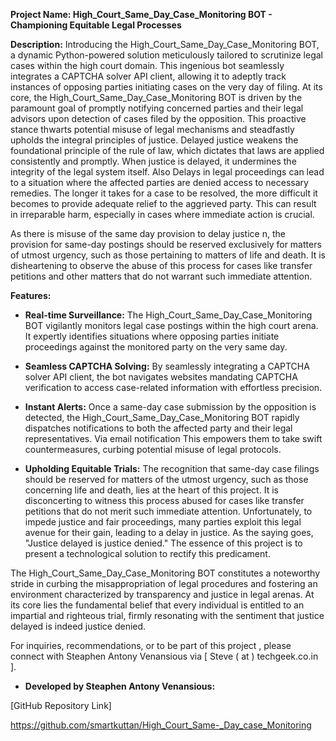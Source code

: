 **Project Name: High_Court_Same_Day_Case_Monitoring BOT - Championing Equitable Legal Processes**

**Description:**
Introducing the High_Court_Same_Day_Case_Monitoring BOT, a dynamic Python-powered solution meticulously tailored to scrutinize legal cases within the high court domain. This ingenious bot seamlessly integrates a CAPTCHA solver API client, allowing it to adeptly track instances of opposing parties initiating cases on the very day of filing. At its core, the High_Court_Same_Day_Case_Monitoring BOT is driven by the paramount goal of promptly notifying concerned parties and their legal advisors upon detection of cases filed by the opposition. This proactive stance thwarts potential misuse of legal mechanisms and steadfastly upholds the integral principles of justice.
Delayed justice weakens the foundational principle of the rule of law, which dictates that laws are applied consistently and promptly. When justice is delayed, it undermines the integrity of the legal system itself. Also Delays in legal proceedings can lead to a situation where the affected parties are denied access to necessary remedies. The longer it takes for a case to be resolved, the more difficult it becomes to provide adequate relief to the aggrieved party. This can result in irreparable harm, especially in cases where immediate action is crucial.

As there is misuse of the same day provision to delay justice n, the provision for same-day postings should be reserved exclusively for matters of utmost urgency, such as those pertaining to matters of life and death. It is disheartening to observe the abuse of this process for cases like transfer petitions and other matters that do not warrant such immediate attention. 



**Features:**
- **Real-time Surveillance:** The High_Court_Same_Day_Case_Monitoring BOT vigilantly monitors legal case postings within the high court arena. It expertly identifies situations where opposing parties initiate proceedings against the monitored party on the very same day.

- **Seamless CAPTCHA Solving:** By seamlessly integrating a CAPTCHA solver API client, the bot navigates websites mandating CAPTCHA verification to access case-related information with effortless precision.

- **Instant Alerts:** Once a same-day case submission by the opposition is detected, the High_Court_Same_Day_Case_Monitoring BOT rapidly dispatches notifications to both the affected party and their legal representatives. Via email notification  This empowers them to take swift countermeasures, curbing potential misuse of legal protocols.

- **Upholding Equitable Trials:** The recognition that same-day case filings should be reserved for matters of the utmost urgency, such as those concerning life and death, lies at the heart of this project. It is disconcerting to witness this process abused for cases like transfer petitions that do not merit such immediate attention. Unfortunately, to impede justice and fair proceedings, many parties exploit this legal avenue for their gain, leading to a delay in justice. As the saying goes, "Justice delayed is justice denied." The essence of this project is to present a technological solution to rectify this predicament.


The High_Court_Same_Day_Case_Monitoring BOT constitutes a noteworthy stride in curbing the misappropriation of legal procedures and fostering an environment characterized by transparency and justice in legal arenas. At its core lies the fundamental belief that every individual is entitled to an impartial and righteous trial, firmly resonating with the sentiment that justice delayed is indeed justice denied.

For inquiries, recommendations, or to be part of this project , please connect with Steaphen Antony Venansious via [ Steve ( at ) techgeek.co.in ].
- **Developed by Steaphen Antony Venansious:** 

[GitHub Repository Link]

https://github.com/smartkuttan/High_Court_Same-_Day_case_Monitoring
